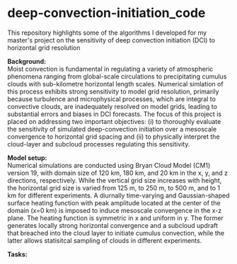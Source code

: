 # deep-convection-initiation_code
This repository highlights some of the algorithms I developed for my master's project on the sensitivity of deep convection initiation (DCI) to horizontal grid resolution

**Background:**\
Moist convection is fundamental in regulating a variety of atmospheric phenomena ranging from global-scale circulations to precipitating cumulus clouds with sub-kilometre horizontal length scales. Numerical simlation of this process exhibits strong sensitivity to model grid resolution, primarily because turbulence and microphysical processes, which are integral to convective clouds, are inadequately resolved on model grids, leading to substantial errors and biases in DCI forecasts. The focus of this project is placed on addressing two important objectives: (i) to thoroughly evaluate the sensitivity of simulated deep-convection initiation over a mesoscale convergence to horizontal grid spacing and (ii) to physically interpret the cloud-layer and subcloud processes regulating this sensitivity.

**Model setup:**\
Numerical simulations are conducted using Bryan Cloud Model (CM1) version 19, with domain size of 120 km, 180 km, and 20 km in the x, y, and z directions, respectively. While the vertical grid size increases with height, the horizontal grid size is varied from 125 m, to 250 m, to 500 m, and to 1 km for different experiments. A diurnally time-varying and Gaussian-shaped surface heating function with peak amplitude located at the center of the domain (x=0 km) is imposed to induce mesoscale convergence in the x-z plane. The heating function is symmetric in x and uniform in y. The former generates locally strong horizontal convergence and a subcloud updraft that breached into the cloud layer to initiate cumulus convection, while the latter allows statisitcal sampling of clouds in different experiments.


**Tasks:**






